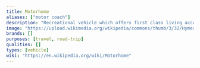 ```yaml
---
title: Motorhome
aliases: ["motor coach"]
description: "Recreational vehicle which offers first class living accommodation."
image: "https://upload.wikimedia.org/wikipedia/commons/thumb/3/32/Hymer-Motorhome.JPG/250px-Hymer-Motorhome.JPG"
brands: []
purposes: [travel, road-trip]
qualities: []
types: [vehicle]
wiki: "https://en.wikipedia.org/wiki/Motorhome"
---
```


